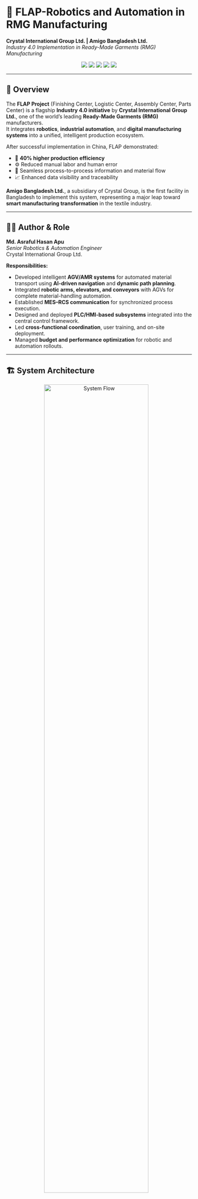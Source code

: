 # 🤖 FLAP-Robotics and Automation in RMG Manufacturing

**Crystal International Group Ltd. | Amigo Bangladesh Ltd.**  
*Industry 4.0 Implementation in Ready-Made Garments (RMG) Manufacturing*

<p align="center">
  <img src="https://img.shields.io/badge/Field-Robotics-blue?style=flat-square"/>
  <img src="https://img.shields.io/badge/Industry-4.0-orange?style=flat-square"/>
  <img src="https://img.shields.io/badge/Automation-PLC%2FHMI-green?style=flat-square"/>
  <img src="https://img.shields.io/badge/Integration-MES%20%7C%20RCS%20%7C%20WMS-red?style=flat-square"/>
  <img src="https://img.shields.io/badge/AI%20%2B%20Robotics-Smart%20Factory-lightgrey?style=flat-square"/>
</p>

---

## 🧠 Overview

The **FLAP Project** (Finishing Center, Logistic Center, Assembly Center, Parts Center) is a flagship **Industry 4.0 initiative** by **Crystal International Group Ltd.**, one of the world’s leading **Ready-Made Garments (RMG)** manufacturers.  
It integrates **robotics**, **industrial automation**, and **digital manufacturing systems** into a unified, intelligent production ecosystem.

After successful implementation in China, FLAP demonstrated:

- 🚀 **40% higher production efficiency**
- ⚙️ Reduced manual labor and human error
- 🔄 Seamless process-to-process information and material flow
- 📈 Enhanced data visibility and traceability

**Amigo Bangladesh Ltd.**, a subsidiary of Crystal Group, is the first facility in Bangladesh to implement this system, representing a major leap toward **smart manufacturing transformation** in the textile industry.

---

## 👨‍🔧 Author & Role

**Md. Asraful Hasan Apu**  
*Senior Robotics & Automation Engineer*  
Crystal International Group Ltd.  

**Responsibilities:**

- Developed intelligent **AGV/AMR systems** for automated material transport using **AI-driven navigation** and **dynamic path planning**.  
- Integrated **robotic arms, elevators, and conveyors** with AGVs for complete material-handling automation.  
- Established **MES–RCS communication** for synchronized process execution.  
- Designed and deployed **PLC/HMI-based subsystems** integrated into the central control framework.  
- Led **cross-functional coordination**, user training, and on-site deployment.  
- Managed **budget and performance optimization** for robotic and automation rollouts.

---

## 🏗️ System Architecture

<p align="center">
  <img src="docs/image/HIKRobot_Platform_Architecture.jpg" alt="System Flow" width="75%" style="margin-right:15px;"/>
</p>

### 🔹 Multilayer Control Architecture

The FLAP architecture follows a **hierarchical control model**, ensuring seamless data and command flow between enterprise-level decision systems and field-level robotic equipment.

```
Enterprise Layer
 ├── CICS (Crystal Integrated Cutting System)
 ├── MES (Manufacturing Execution System)
 ├── WMS (Warehouse Management System)
 └── RCS (Robotic Control System)
 
Field Layer
 ├── AGV / AMR Robots (Navigation, local control)
 ├── Robotic Arms (Pick/place, loading)
 ├── PLC/HMI Systems (Local machine control)
 └── Vision Systems (Inspection / QC)

Physical Infrastructure
 ├── Charging Stations
 ├── Conveyors & Elevators
 └── Workstations (Cutting, Spreading, Relaxation, Inspection)
```

**Reference Figures:**
<p align="center">
  <img src="docs/image/System Process Flow.png" alt="System Flow" width="75%" style="margin-right:15px;"/>
</p>

---

## ⚙️ Process Flow Breakdown

### 🟦 Overall Process Flow
Overall flow of process how material and informations transferred processwise. 
<p align="center">
  <img src="docs/image/Overall_Process_Flow.PNG" alt="Overall Flow" width="75%" style="margin-right:15px;"/>  
</p>

### 🟨 Relaxation
Automated relaxation process ensuring consistent fabric handling before cutting.  
<p align="center">
  <!-- <figure style="display:inline-block; text-align:center; margin:0 15px;"> -->
    <img src="docs/image/Relaxation_Process_Flow.PNG" alt="Relaxation Process Flow" width="30%">
    <!-- <figcaption style="font-size:13px; color:gray;">
      <b>Relaxation Process Flow</b>
    </figcaption>
  </figure> -->
  <!-- <figure style="display:inline-block; text-align:center; margin:0 15px;"> -->
    <img src="docs/image/Relax Operator working.jpg" alt="Relax Operator Working" width="30%">
    <!-- <figcaption style="font-size:13px; color:gray;">
      <b>Relax Operator operating the interface</b>
    </figcaption>
  </figure> -->
</p>


### 🟩 Cutting & Spreading
Automated fabric spreading and cutting managed by the CICS system.  
<p align="center">
  <img src="docs/image/Cutting_Task_Allocation as per CICS.jpg" alt="Overall Flow" width="45%" style="margin-right:15px;"/>
  <img src="docs/image/Spreading_Process_User_Interface .jpg" alt="Overall Flow" width="45%" style="margin-right:15px;"/>  
</p>


### 🟥 Inspection Zone
AI-based visual inspection for fabric quality and defect detection.  
- ![Inspection Workstation](docs/image/Inspection_WorkStaton.jpg)
- ![Inspection Worker Operating](docs/image/Inspection_Worker_Operationg.jpg)

### 🟧 AGV / AMR Transportation
Autonomous robots perform inter-process material transport and staging.  
- ![AGV Charging Station 2](docs/image/AGV_Charging_Station_2.jpg)
- ![AGV Charging Station 3](docs/image/AGV_Charging_Station_3.jpg)
- ![AGV Charging Station 1](docs/image/AGV_Charing_Station.jpg)
- ![Empty Trolley Zone](docs/image/Empty_Trolley_Zone.jpg)

---

## 🔗 System Integration Summary

| Layer | System | Function |
|-------|---------|----------|
| **Enterprise** | CICS | Centralized data and command management |
| **Control** | RCS | AGV task execution and path planning |
| **Execution** | MES | Scheduling and production tracking |
| **Field** | HIKRobot Platform | Hardware integration and sensor data |
| **Human Interface** | Operation Center | Real-time analytics and supervision |

All systems communicate through **TCP/IP** and **OPC-UA**, enabling full interoperability between digital control and robotic execution layers.

---

## 🤖 Robotics and Automation Components

| Component | Description |
|------------|-------------|
| **AGV / AMR Robots** | Autonomous mobile platforms for fabric and WIP transport |
| **RCS (Robotic Control System)** | Multi-robot coordination and navigation control |
| **PLC / HMI Systems** | Local automation for conveyors and mechanical stations |
| **Vision Systems** | AI-based fabric inspection and quality detection |
| **HIKRobot Framework** | Provides vision tracking, sensor data, and localization |
| **CICS Dashboard** | Unified monitoring and analytics across all subsystems |

---

## 📊 Project Outcomes

✅ **40% increase in production throughput**  
✅ **End-to-end digital traceability** of materials  
✅ **Zero manual intervention** in logistics between processes  
✅ **First full FLAP deployment in Bangladesh**  
✅ **Modular design** for scalable Industry 4.0 integration  

---

## 🔬 Research & Innovation Insights

This project demonstrates a **real-world Industry 4.0 architecture** with strong research implications in:

- Multi-robot task allocation and optimization  
- Cyber-physical MES–RCS–AGV integration  
- Vision-based inspection and quality control  
- Intelligent scheduling and dynamic path planning  

### 🧩 Future Research Directions
- **Reinforcement Learning** for AGV decision making under uncertainty  
- **Digital Twin Simulation** for system optimization and predictive analytics  
- **Collaborative Human-Robot Interaction** for mixed-mode operations  

---

## 🚀 Future Expansion

- Integration of **ASRS (Automated Storage & Retrieval System)**  
- Deployment of **robotic manipulators** for automatic loading/unloading  
- Implementation of **predictive maintenance** using AI and analytics  
- Global **cloud synchronization** for centralized production management  

---

## 📚 Citation

If you reference this work in research, reports, or presentations, please cite:

```
Hasan, M. A. (2025). Robotics and Automation in RMG Manufacturing (FLAP Project).  
Crystal International Group Ltd., Amigo Bangladesh Ltd.
```

---

## 📞 Contact

**Md. Asraful Hasan Apu**  
Senior Robotics & Automation Engineer  
Crystal International Group Ltd. | Amigo Bangladesh Ltd.  
📍 Bangladesh  
📧 [Email](mailto:example@email.com) | 🔗 [LinkedIn](#) | 💻 [GitHub](#)

---

<p align="center">
  © 2025 Crystal International Group Ltd. — All Rights Reserved  
</p>
